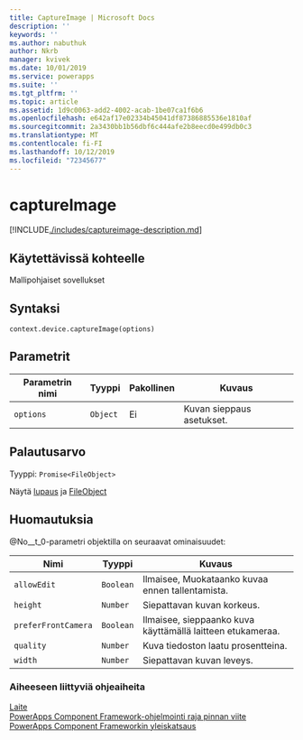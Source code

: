 ```yaml
---
title: CaptureImage | Microsoft Docs
description: ''
keywords: ''
ms.author: nabuthuk
author: Nkrb
manager: kvivek
ms.date: 10/01/2019
ms.service: powerapps
ms.suite: ''
ms.tgt_pltfrm: ''
ms.topic: article
ms.assetid: 1d9c0063-add2-4002-acab-1be07ca1f6b6
ms.openlocfilehash: e642af17e02334b45041df87386885536e1810af
ms.sourcegitcommit: 2a3430bb1b56dbf6c444afe2b8eecd0e499db0c3
ms.translationtype: MT
ms.contentlocale: fi-FI
ms.lasthandoff: 10/12/2019
ms.locfileid: "72345677"
---
```

# <a name="captureimage"></a>captureImage

[!INCLUDE[./includes/captureimage-description.md](./includes/captureimage-description.md)]

## <a name="available-for"></a>Käytettävissä kohteelle 

Mallipohjaiset sovellukset

## <a name="syntax"></a>Syntaksi

`context.device.captureImage(options)`

## <a name="parameters"></a>Parametrit

| Parametrin nimi|Tyyppi|Pakollinen|Kuvaus|
| ------------- |----|--------|-----------|
|`options`|`Object`|Ei|Kuvan sieppaus asetukset.|

## <a name="return-value"></a>Palautusarvo

Tyyppi: `Promise<FileObject>`

Näytä [lupaus](https://developer.mozilla.org/docs/Web/JavaScript/reference/Global_Objects/Promise) ja [FileObject](../fileobject.md)

## <a name="remarks"></a>Huomautuksia

@No__t_0-parametri objektilla on seuraavat ominaisuudet:

|Nimi|Tyyppi|Kuvaus|
| ---|----|-----------|
|`allowEdit`|`Boolean`|Ilmaisee, Muokataanko kuvaa ennen tallentamista.|
|`height`|`Number`|Siepattavan kuvan korkeus.|
|`preferFrontCamera`|`Boolean`|Ilmaisee, sieppaanko kuva käyttämällä laitteen etukameraa.|
|`quality`|`Number`|Kuva tiedoston laatu prosentteina.|
|`width`|`Number`|Siepattavan kuvan leveys.|


### <a name="related-topics"></a>Aiheeseen liittyviä ohjeaiheita

[Laite](../device.md)<br/>
[PowerApps Component Framework-ohjelmointi raja pinnan viite](../../reference/index.md)<br/>
[PowerApps Component Frameworkin yleiskatsaus](../../overview.md)